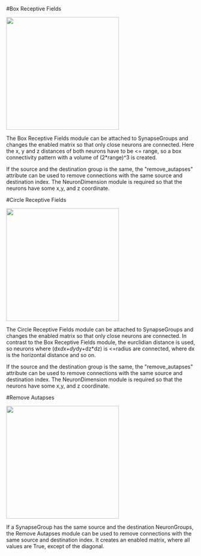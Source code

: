 #Box Receptive Fields

<img width="300" src="https://raw.githubusercontent.com/trieschlab/PymoNNto/Images/Box_Receptive_Fields.png"><br>

The Box Receptive Fields module can be attached to SynapseGroups and changes the enabled matrix so that only close neurons are connected.
Here the x, y and z distances of both neurons have to be <= range, so a box connectivity pattern with a volume of (2*range)^3 is created.

If the source and the destination group is the same, the "remove_autapses" attribute can be used to remove connections with the same source and destination index.
The NeuronDimension module is required so that the neurons have some x,y, and z coordinate.

#Circle Receptive Fields

<img width="300" src="https://raw.githubusercontent.com/trieschlab/PymoNNto/Images/Circle_Receptive_Fields.png"><br>

The Circle Receptive Fields module can be attached to SynapseGroups and changes the enabled matrix so that only close neurons are connected.
In contrast to the Box Receptive Fields module, the eurclidian distance is used, so neurons where (dx*dx+dy*dy+dz*dz) is <=radius are connected, where dx is the horizontal distance and so on.

If the source and the destination group is the same, the "remove_autapses" attribute can be used to remove connections with the same source and destination index.
The NeuronDimension module is required so that the neurons have some x,y, and z coordinate.

#Remove Autapses

<img width="300" src="https://raw.githubusercontent.com/trieschlab/PymoNNto/Images/Remove_Autapses.png"><br>

If a SynapseGroup has the same source and the destination NeuronGroups, the Remove Autapses module can be used to remove connections with the same source and destination index.
It creates an enabled matrix, where all values are True, except of the diagonal.
